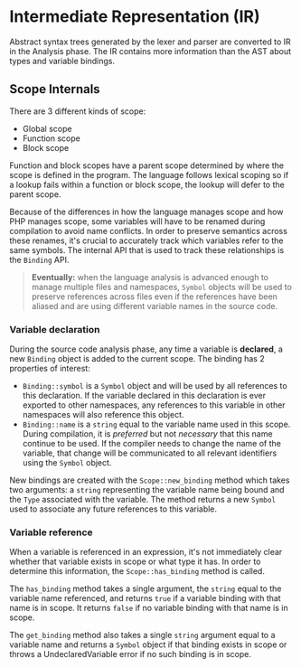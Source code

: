 # Intermediate Representation (IR)

Abstract syntax trees generated by the lexer and parser are converted to IR in
the Analysis phase. The IR contains more information than the AST about types
and variable bindings.

## Scope Internals

There are 3 different kinds of scope:

- Global scope
- Function scope
- Block scope

Function and block scopes have a parent scope determined by where the scope is
defined in the program. The language follows lexical scoping so if a lookup
fails within a function or block scope, the lookup will defer to the parent
scope.

Because of the differences in how the language manages scope and how PHP manages
scope, some variables will have to be renamed during compilation to avoid name
conflicts. In order to preserve semantics across these renames, it's crucial to
accurately track which variables refer to the same symbols. The internal API
that is used to track these relationships is the `Binding` API.

> **Eventually:** when the language analysis is advanced enough to manage
> multiple files and namespaces, `Symbol` objects will be used to preserve
> references across files even if the references have been aliased and are using
> different variable names in the source code.

### Variable declaration

During the source code analysis phase, any time a variable is **declared**, a
new `Binding` object is added to the current scope. The binding has 2 properties
of interest:

- `Binding::symbol` is a `Symbol` object and will be used by all references to
  this declaration. If the variable declared in this declaration is ever
  exported to other namespaces, any references to this variable in other
  namespaces will also reference this object.
- `Binding::name` is a `string` equal to the variable name used in this scope.
  During compilation, it is _preferred_ but not _necessary_ that this name
  continue to be used. If the compiler needs to change the name of the variable,
  that change will be communicated to all relevant identifiers using the
  `Symbol` object.

New bindings are created with the `Scope::new_binding` method which takes two
arguments: a `string` representing the variable name being bound and the `Type`
associated with the variable. The method returns a new `Symbol` used to
associate any future references to this variable.

### Variable reference

When a variable is referenced in an expression, it's not immediately clear
whether that variable exists in scope or what type it has. In order to determine
this information, the `Scope::has_binding` method is called.

The `has_binding` method takes a single argument, the `string` equal to the
variable name referenced, and returns `true` if a variable binding with that
name is in scope. It returns `false` if no variable binding with that name is in
scope.

The `get_binding` method also takes a single `string` argument equal to a
variable name and returns a `Symbol` object if that binding exists in scope or
throws a UndeclaredVariable error if no such binding is in scope.
